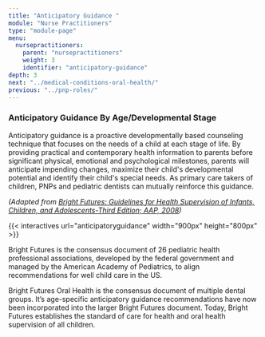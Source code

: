 ```yaml
---
title: "Anticipatory Guidance "
module: "Nurse Practitioners"
type: "module-page"
menu:
  nursepractitioners:
    parent: "nursepractitioners"
    weight: 3
    identifier: "anticipatory-guidance"
depth: 3
next: "../medical-conditions-oral-health/"
previous: "../pnp-roles/"
---
```

<div class="pageblock"><h3>Anticipatory Guidance By Age/Developmental Stage </h3><p>Anticipatory guidance is a proactive developmentally based counseling technique that focuses on the needs of a child at each stage of life. By providing practical and contemporary health information to parents before significant physical, emotional and psychological milestones, parents will anticipate impending changes, maximize their child's developmental potential and identify their child's special needs.  As primary care takers of children, PNPs and pediatric dentists can mutually reinforce this guidance. </p>
<p><em>(Adapted from <a href="http://brightfutures.aap.org/" target="_blank">Bright Futures:  Guidelines for Health Supervision of Infants, Children, and Adolescents-Third Edition; AAP, 2008</a>)</em></p>
</div>{{< interactives url="anticipatoryguidance" width="900px" height="800px" >}}<div class="pageblock"><p>Bright Futures is the consensus document of 26 pediatric health professional associations, developed by the federal government and managed by the American Academy of Pediatrics, to align recommendations for well child care in the US.</p>
<p>Bright Futures Oral Health is the consensus document of multiple dental groups. It’s age-specific anticipatory guidance recommendations have now been incorporated into the larger Bright Futures document. Today, Bright Futures establishes the standard of care for health and oral health supervision of all children.</p>
</div>